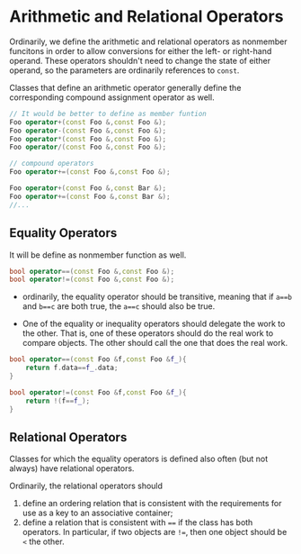 # Arithmetic and Relational Operators

Ordinarily, we define the arithmetic and relational operators as nonmember funcitons in order to allow conversions for either the left- or right-hand operand. These operators shouldn't need to change the state of either operand, so the parameters are ordinarily references to `const`.

Classes that define an arithmetic operator generally define the corresponding compound assignment operator as well.

```c++
// It would be better to define as member funtion
Foo operator+(const Foo &,const Foo &);
Foo operator-(const Foo &,const Foo &);
Foo operator*(const Foo &,const Foo &);
Foo operator/(const Foo &,const Foo &);

// compound operators
Foo operator+=(const Foo &,const Foo &);

Foo operator+(const Foo &,const Bar &);
Foo operator+=(const Foo &,const Bar &);
//...
```

## Equality Operators

It will be define as nonmember function as well.
```c++
bool operator==(const Foo &,const Foo &);
bool operator!=(const Foo &,const Foo &);
```

- ordinarily, the equality operator should be transitive, meaning that if `a==b` and `b==c` are both true, the `a==c` should also be true.

- One of the equality or inequality operators should delegate the work to the other. That is, one of these operators should do the real work to compare objects. The other should call the one that does the real work. 
```c++
bool operator==(const Foo &f,const Foo &f_){
    return f.data==f_.data;
}

bool operator!=(const Foo &f,const Foo &f_){
    return !(f==f_);
}
```

## Relational Operators

Classes for which the equality operators is defined also often (but not always) have relational operators. 

Ordinarily, the relational operators should
1. define an ordering relation that is consistent with the requirements for use as a key to an associative container; 
2. define a relation that is consistent with `==` if the class has both operators. In particular, if two objects are `!=`, then one object should be `<` the other.
